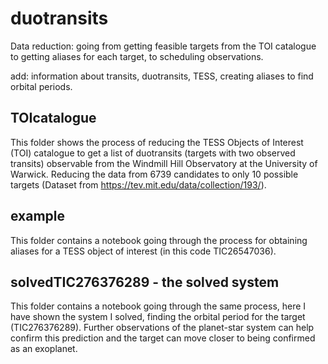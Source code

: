 # duotransits

Data reduction: going from getting feasible targets from the TOI catalogue to getting aliases for each target, to scheduling observations.

add: information about transits, duotransits, TESS, creating aliases to find orbital periods.

## TOIcatalogue
This folder shows the process of reducing the TESS Objects of Interest (TOI) catalogue to get a list of duotransits (targets with two observed transits) observable from the Windmill Hill Observatory at the University of Warwick. Reducing the data from 6739 candidates to only 10 possible targets (Dataset from https://tev.mit.edu/data/collection/193/). 

## example
This folder contains a notebook going through the process for obtaining aliases for a TESS object of interest (in this code TIC26547036). 

## solvedTIC276376289 - the solved system
This folder contains a notebook going through the same process, here I have shown the system I solved, finding the orbital period for the target (TIC276376289). Further observations of the planet-star system can help confirm this prediction and the target can move closer to being confirmed as an exoplanet. 
